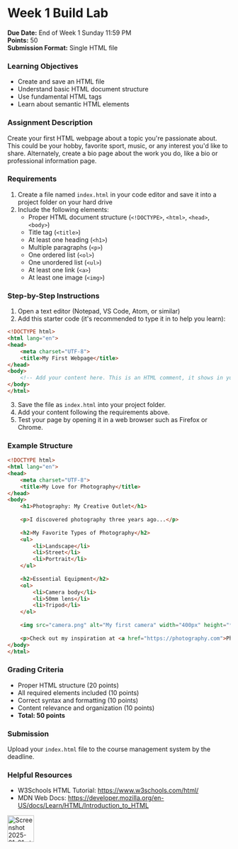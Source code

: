 # Week 1 Build Lab

**Due Date:** End of Week 1 Sunday 11:59 PM  
**Points:** 50  
**Submission Format:** Single HTML file

### Learning Objectives
- Create and save an HTML file
- Understand basic HTML document structure
- Use fundamental HTML tags
- Learn about semantic HTML elements

### Assignment Description
Create your first HTML webpage about a topic you're passionate about. This could be your hobby, favorite sport, music, or any interest you'd like to share. Alternately, create a bio page about the work you do, like a bio or professional information page.

### Requirements
1. Create a file named `index.html` in your code editor and save it into a project folder on your hard drive
2. Include the following elements:
   - Proper HTML document structure (`<!DOCTYPE>`, `<html>`, `<head>`, `<body>`)
   - Title tag (`<title>`)
   - At least one heading (`<h1>`)
   - Multiple paragraphs (`<p>`)
   - One ordered list (`<ol>`)
   - One unordered list (`<ul>`)
   - At least one link (`<a>`)
   - At least one image (`<img>`)

### Step-by-Step Instructions
1. Open a text editor (Notepad, VS Code, Atom, or similar)
2. Add this starter code (it's recommended to type it in to help you learn):
```html
<!DOCTYPE html>
<html lang="en">
<head>
    <meta charset="UTF-8">
    <title>My First Webpage</title>
</head>
<body>
    <!-- Add your content here. This is an HTML comment, it shows in your code, but not in the browser. -->
</body>
</html>
```
3. Save the file as `index.html` into your project folder.
4. Add your content following the requirements above.
5. Test your page by opening it in a web browser such as Firefox or Chrome.

### Example Structure
```html
<!DOCTYPE html>
<html lang="en">
<head>
    <meta charset="UTF-8">
    <title>My Love for Photography</title>
</head>
<body>
    <h1>Photography: My Creative Outlet</h1>
    
    <p>I discovered photography three years ago...</p>
    
    <h2>My Favorite Types of Photography</h2>
    <ul>
        <li>Landscape</li>
        <li>Street</li>
        <li>Portrait</li>
    </ul>
    
    <h2>Essential Equipment</h2>
    <ol>
        <li>Camera body</li>
        <li>50mm lens</li>
        <li>Tripod</li>
    </ol>
    
    <img src="camera.png" alt="My first camera" width="400px" height="*">
    
    <p>Check out my inspiration at <a href="https://photography.com">Photography.com</a></p>
</body>
</html>
```

### Grading Criteria
- Proper HTML structure (20 points)
- All required elements included (10 points)
- Correct syntax and formatting (10 points)
- Content relevance and organization (10 points)
- **Total: 50 points**

### Submission
Upload your `index.html` file to the course management system by the deadline.

### Helpful Resources
- W3Schools HTML Tutorial: https://www.w3schools.com/html/
- MDN Web Docs: https://developer.mozilla.org/en-US/docs/Learn/HTML/Introduction_to_HTML
  
<img width="60" alt="Screenshot 2025-01-01 at 1 53 20 PM" src="https://github.com/user-attachments/assets/641156ee-c34c-41ff-9845-8b68db55bbfb" />
